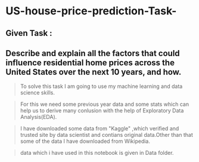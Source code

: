 # US-house-price-prediction-Task-




## Given Task :
## Describe and explain all the factors that could influence residential home prices across the United States over the next 10 years, and how.


> To solve this task I am going to use my machine learning and data science skills.


> For this we need some previous year data and some stats which can help us to derive many conlusion with the help of Exploratory Data Analysis(EDA).


> I have downloaded some data from "Kaggle" ,which verified and trusted site by data scientist and contians original data.Other than that some of the data I have downloaded from Wikipedia.


> data which i have used in this notebook is given in Data folder.

